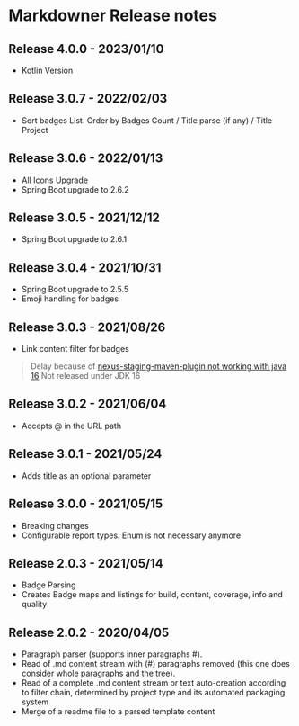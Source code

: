# Markdowner Release notes

## Release 4.0.0 - 2023/01/10

- Kotlin Version

## Release 3.0.7 - 2022/02/03

-  Sort badges List. Order by Badges Count / Title parse (if any) / Title Project

## Release 3.0.6 - 2022/01/13

-   All Icons Upgrade
-   Spring Boot upgrade to 2.6.2

## Release 3.0.5 - 2021/12/12

-   Spring Boot upgrade to 2.6.1

## Release 3.0.4 - 2021/10/31

-   Spring Boot upgrade to 2.5.5
-   Emoji handling for badges

## Release 3.0.3 - 2021/08/26

-   Link content filter for badges

> Delay because of  [nexus-staging-maven-plugin not working with java 16](https://issues.sonatype.org/browse/NEXUS-27902)
> Not released under JDK 16

## Release 3.0.2 - 2021/06/04

-   Accepts @ in the URL path

## Release 3.0.1 - 2021/05/24

-   Adds title as an optional parameter

## Release 3.0.0 - 2021/05/15

-   Breaking changes
-   Configurable report types. Enum is not necessary anymore

## Release 2.0.3 - 2021/05/14

-   Badge Parsing
-   Creates Badge maps and listings for build, content, coverage, info and quality

## Release 2.0.2 - 2020/04/05

-   Paragraph parser (supports inner paragraphs #).
-   Read of .md content stream with (#) paragraphs removed (this one does consider whole paragraphs and the tree).
-   Read of a complete .md content stream or text auto-creation according to filter chain, determined by project type and its automated packaging system
-   Merge of a readme file to a parsed template content
